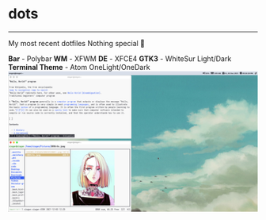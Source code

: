 # dots

<hr/>

My most recent dotfiles 
Nothing special 💩

**Bar** - Polybar
**WM** - XFWM
**DE** - XFCE4
**GTK3** - WhiteSur Light/Dark
**Terminal Theme** - Atom OneLight/OneDark
<br/>
<img src="~/../images/Screenshot_1.png">

